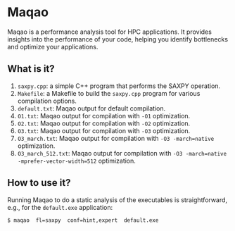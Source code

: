 # Maqao

Maqao is a performance analysis tool for HPC applications. It provides insights
into the performance of your code, helping you identify bottlenecks and
optimize your applications.


## What is it?

1. `saxpy.cpp`: a simple C++ program that performs the SAXPY operation.
1. `Makefile`: a Makefile to build the `saxpy.cpp` program for various
   compilation options.
1. `default.txt`: Maqao output for default compilation.
1. `O1.txt`: Maqao output for compilation with `-O1` optimization.
1. `O2.txt`: Maqao output for compilation with `-O2` optimization.
1. `O3.txt`: Maqao output for compilation with `-O3` optimization.
1. `O3_march.txt`: Maqao output for compilation with `-O3 -march=native`
   optimization.
1. `O3_march_512.txt`: Maqao output for compilation with `-O3 -march=native
   -mprefer-vector-width=512` optimization.

## How to use it?

Running Maqao to do a static analysis of the executables is straightforward,
e.g., for the `default.exe` application:

```bash
$ maqao  fl=saxpy  conf=hint,expert  default.exe
```
